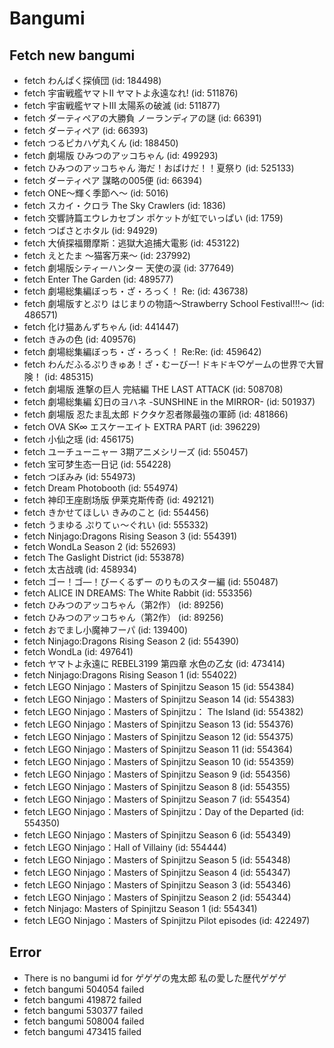 # Bangumi
## Fetch new bangumi
- fetch わんぱく探偵団 (id: 184498)
- fetch 宇宙戦艦ヤマトII ヤマトよ永遠なれ! (id: 511876)
- fetch 宇宙戦艦ヤマトIII 太陽系の破滅 (id: 511877)
- fetch ダーティペアの大勝負 ノーランディアの謎 (id: 66391)
- fetch ダーティペア (id: 66393)
- fetch つるピカハゲ丸くん (id: 188450)
- fetch 劇場版 ひみつのアッコちゃん (id: 499293)
- fetch ひみつのアッコちゃん 海だ！おばけだ！！夏祭り (id: 525133)
- fetch ダーティペア 謀略の005便 (id: 66394)
- fetch ONE～輝く季節へ～ (id: 5016)
- fetch スカイ・クロラ The Sky Crawlers (id: 1836)
- fetch 交響詩篇エウレカセブン ポケットが虹でいっぱい (id: 1759)
- fetch つばさとホタル (id: 94929)
- fetch 大偵探福爾摩斯：逃獄大追捕大電影 (id: 453122)
- fetch えとたま ～猫客万来～ (id: 237992)
- fetch 劇場版シティーハンター 天使の涙 (id: 377649)
- fetch Enter The Garden (id: 489577)
- fetch 劇場総集編ぼっち・ざ・ろっく！ Re: (id: 436738)
- fetch 劇場版すとぷり はじまりの物語～Strawberry School Festival!!!～ (id: 486571)
- fetch 化け猫あんずちゃん (id: 441447)
- fetch きみの色 (id: 409576)
- fetch 劇場総集編ぼっち・ざ・ろっく！ Re:Re: (id: 459642)
- fetch わんだふるぷりきゅあ！ざ・むーびー! ドキドキ♡ゲームの世界で大冒険！ (id: 485315)
- fetch 劇場版 進撃の巨人 完結編 THE LAST ATTACK (id: 508708)
- fetch 劇場総集編 幻日のヨハネ -SUNSHINE in the MIRROR- (id: 501937)
- fetch 劇場版 忍たま乱太郎 ドクタケ忍者隊最強の軍師 (id: 481866)
- fetch OVA SK∞ エスケーエイト EXTRA PART (id: 396229)
- fetch 小仙之瑶 (id: 456175)
- fetch ユーチューニャー 3期アニメシリーズ (id: 550457)
- fetch 宝可梦生态一日记 (id: 554228)
- fetch つぼみみ (id: 554973)
- fetch Dream Photobooth (id: 554974)
- fetch 神印王座剧场版 伊莱克斯传奇 (id: 492121)
- fetch きかせてほしい きみのこと (id: 554456)
- fetch うまゆる ぷりてぃ～ぐれい (id: 555332)
- fetch Ninjago:Dragons Rising Season 3 (id: 554391)
- fetch WondLa Season 2 (id: 552693)
- fetch The Gaslight District (id: 553878)
- fetch 太古战魂 (id: 458934)
- fetch ゴー！ゴ―！びーくるずー のりものスター編 (id: 550487)
- fetch ALICE IN DREAMS: The White Rabbit (id: 553356)
- fetch ひみつのアッコちゃん（第2作） (id: 89256)
- fetch ひみつのアッコちゃん（第2作） (id: 89256)
- fetch おでまし小魔神フーパ (id: 139400)
- fetch Ninjago:Dragons Rising Season 2 (id: 554390)
- fetch WondLa (id: 497641)
- fetch ヤマトよ永遠に REBEL3199 第四章 水色の乙女 (id: 473414)
- fetch Ninjago:Dragons Rising Season 1 (id: 554022)
- fetch LEGO Ninjago：Masters of Spinjitzu Season 15 (id: 554384)
- fetch LEGO Ninjago：Masters of Spinjitzu Season 14 (id: 554383)
- fetch LEGO Ninjago：Masters of Spinjitzu： The Island (id: 554382)
- fetch LEGO Ninjago：Masters of Spinjitzu Season 13 (id: 554376)
- fetch LEGO Ninjago：Masters of Spinjitzu Season 12 (id: 554375)
- fetch LEGO Ninjago：Masters of Spinjitzu Season 11 (id: 554364)
- fetch LEGO Ninjago：Masters of Spinjitzu Season 10 (id: 554359)
- fetch LEGO Ninjago：Masters of Spinjitzu Season 9 (id: 554356)
- fetch LEGO Ninjago：Masters of Spinjitzu Season 8 (id: 554355)
- fetch LEGO Ninjago：Masters of Spinjitzu Season 7 (id: 554354)
- fetch LEGO Ninjago：Masters of Spinjitzu：Day of the Departed (id: 554350)
- fetch LEGO Ninjago：Masters of Spinjitzu Season 6 (id: 554349)
- fetch LEGO Ninjago：Hall of Villainy (id: 554444)
- fetch LEGO Ninjago：Masters of Spinjitzu Season 5 (id: 554348)
- fetch LEGO Ninjago：Masters of Spinjitzu Season 4 (id: 554347)
- fetch LEGO Ninjago：Masters of Spinjitzu Season 3 (id: 554346)
- fetch LEGO Ninjago：Masters of Spinjitzu Season 2 (id: 554344)
- fetch Ninjago: Masters of Spinjitzu Season 1 (id: 554341)
- fetch LEGO Ninjago：Masters of Spinjitzu Pilot episodes (id: 422497)
## Error
- There is no bangumi id for ゲゲゲの鬼太郎 私の愛した歴代ゲゲゲ
- fetch bangumi 504054 failed
- fetch bangumi 419872 failed
- fetch bangumi 530377 failed
- fetch bangumi 508004 failed
- fetch bangumi 473415 failed
